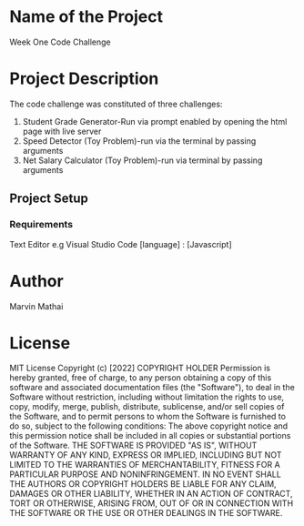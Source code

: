 # Name of the Project 
Week One Code Challenge
# Project Description
The code challenge  was constituted of three challenges: 
1. Student Grade Generator-Run via prompt enabled by opening the html page with live server 
2. Speed Detector (Toy Problem)-run via the terminal by passing arguments
3. Net Salary Calculator (Toy Problem)-run via terminal by passing arguments 
## Project Setup
### Requirements
Text Editor e.g Visual Studio Code
[language] : [Javascript]
# Author
Marvin Mathai 
# License
MIT License
Copyright (c) [2022] COPYRIGHT HOLDER
Permission is hereby granted, free of charge, to any person obtaining a copy
of this software and associated documentation files (the "Software"), to deal
in the Software without restriction, including without limitation the rights
to use, copy, modify, merge, publish, distribute, sublicense, and/or sell
copies of the Software, and to permit persons to whom the Software is
furnished to do so, subject to the following conditions:
The above copyright notice and this permission notice shall be included in all
copies or substantial portions of the Software.
THE SOFTWARE IS PROVIDED "AS IS", WITHOUT WARRANTY OF ANY KIND, EXPRESS OR
IMPLIED, INCLUDING BUT NOT LIMITED TO THE WARRANTIES OF MERCHANTABILITY,
FITNESS FOR A PARTICULAR PURPOSE AND NONINFRINGEMENT. IN NO EVENT SHALL THE
AUTHORS OR COPYRIGHT HOLDERS BE LIABLE FOR ANY CLAIM, DAMAGES OR OTHER
LIABILITY, WHETHER IN AN ACTION OF CONTRACT, TORT OR OTHERWISE, ARISING FROM,
OUT OF OR IN CONNECTION WITH THE SOFTWARE OR THE USE OR OTHER DEALINGS IN THE
SOFTWARE.